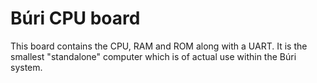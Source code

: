 # Búri CPU board

This board contains the CPU, RAM and ROM along with a UART. It is the smallest
"standalone" computer which is of actual use within the Búri system.


